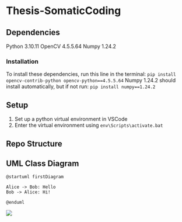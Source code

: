 # Thesis-SomaticCoding

## Dependencies
Python 3.10.11
OpenCV 4.5.5.64
Numpy 1.24.2

### Installation
To install these dependencies, run this line in the terminal:
`pip install opencv-contrib-python opencv-python==4.5.5.64`
Numpy 1.24.2 should install automatically, but if not run:
`pip install numpy==1.24.2`

## Setup
1. Set up a python virtual environment in VSCode
2. Enter the virtual environment using `env\Scripts\activate.bat`

## Repo Structure

## UML Class Diagram

```
@startuml firstDiagram

Alice -> Bob: Hello
Bob -> Alice: Hi!
		
@enduml
```
![](UML.svg)